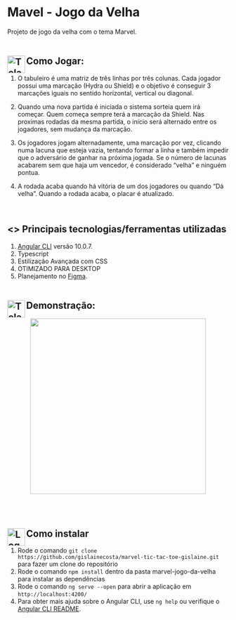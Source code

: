 # Mavel - Jogo da Velha

Projeto de jogo da velha com o tema Marvel. 
<br>
<br>

## <img align="left" alt="Tela" width="40px" src="https://cdn.pixabay.com/photo/2016/11/15/23/51/controller-1827840_960_720.png" /> Como Jogar: 

1. O tabuleiro  é uma matriz  de três linhas por três colunas. Cada jogador possui uma marcação (Hydra ou Shield) e o objetivo é conseguir 3 marcações iguais no sentido horizontal, vertical ou diagonal.

2. Quando uma nova partida é iniciada o sistema sorteia quem irá começar. Quem começa sempre terá a marcação da Shield. Nas proximas rodadas da mesma partida, o início será alternado entre os jogadores, sem mudança da marcação. 

3. Os jogadores jogam alternadamente, uma marcação por vez, clicando numa lacuna que esteja vazia, tentando formar a linha e também impedir que o adversário de ganhar na próxima jogada. Se o número de lacunas acabarem sem que haja um vencedor, é considerado  “velha” e ninguém pontua.

4. A rodada acaba quando há vitória de um dos jogadores ou quando “Dá velha”. Quando a rodada acaba, o placar é atualizado.  <br>
<br>

## <> Principais tecnologias/ferramentas utilizadas

1. [Angular CLI](https://github.com/angular/angular-cli) versão 10.0.7.
2. Typescript
3. Estilização Avançada com CSS
4. OTIMIZADO PARA DESKTOP
5. Planejamento no [Figma](https://www.figma.com/file/3Xyey9UrnGCjLmzrT20D2W/Marvel-Jogo-da-Velha?node-id=29%3A46).
<br><br>


## <img align="left" alt="Tela" width="40px" src="https://images.tcdn.com.br/img/img_prod/679622/monitor_led_19_brazil_pc_19bp19we02_preto_widescreen_hdmi_vga_12577_1_20190203094755.png" /> Demonstração: 
<p align="center">
  <img align='center' height='400' src='https://docs.google.com/uc?id=1avRUdCU8ekAzxVTBYmKX3WmVt1OmXnSc'>
</p>
<br>
<br>

## <img align="left" alt="Logo Angular" width="40px" src="https://upload.wikimedia.org/wikipedia/commons/thumb/c/cf/Angular_full_color_logo.svg/250px-Angular_full_color_logo.svg.png" /> Como instalar

1. Rode o comando `git clone  https://github.com/gislainecosta/marvel-tic-tac-toe-gislaine.git` para fazer um clone do repositório
2. Rode o comando `npm install` dentro da pasta marvel-jogo-da-velha para instalar as dependências
3. Rode o comando `ng serve --open` para abrir a aplicação em `http://localhost:4200/`
4. Para obter mais ajuda sobre o Angular CLI, use `ng help` ou verifique o [Angular CLI README](https://github.com/angular/angular-cli/blob/master/README.md).
